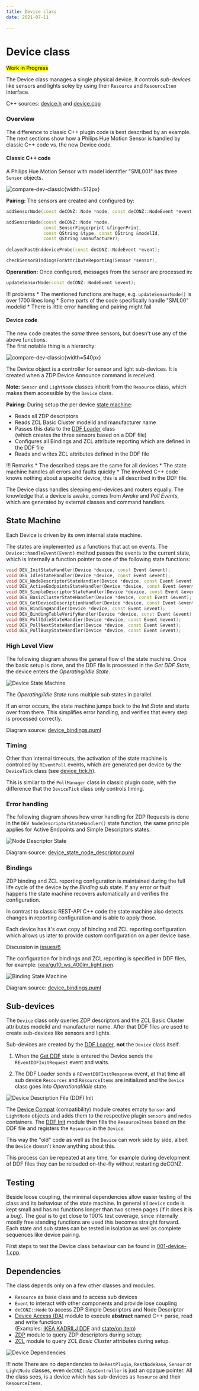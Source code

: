 ```yaml
---
title: Device class
date: 2021-07-11

---
```


# Device class

<mark>Work in Progress</mark>

The Device class manages a single physical device. It controls *sub-devices* like sensors and lights soley by using their `Resource` and `ResourceItem` interface.

C++ sources: [device.h](https://github.com/manup/deconz-rest-plugin/blob/device_descriptions/device.h) and  [device.cpp](https://github.com/manup/deconz-rest-plugin/blob/device_descriptions/device.cpp)

### Overview

The difference to classic C++ plugin code is best described by an example. The next sections show how a Philips Hue Motion Sensor is handled by classic C++ code vs. the new Device code.

#### Classic C++ code

A Philips Hue Motion Sensor with model identifier "SML001" has three `Sensor` objects. 

<!-- inkscape -d 200 compare-dev-classic.svg  -o compare-dev-classic.png -->
![compare-dev-classic](img/compare-dev-classic.png){width=512px}

**Pairing:** The sensors are created and configured by:

```cpp
addSensorNode(const deCONZ::Node *node, const deCONZ::NodeEvent *event);

addSensorNode(const deCONZ::Node *node,
              const SensorFingerprint &fingerPrint,
              const QString &type, const QString &modelId,
              const QString &manufacturer);
              
delayedFastEnddeviceProbe(const deCONZ::NodeEvent *event);

checkSensorBindingsForAttributeReporting(Sensor *sensor);
```

**Operaration:** Once configured, messages from the sensor are processed in:

```cpp
updateSensorNode(const deCONZ::NodeEvent &event);
```

!!! problems
    * The mentioned functions are huge, e.g. `updateSensorNode()` is over 1700 lines long
    * Some parts of the code specifically handle "SML00" modelid
    * There is little error handling and pairing might fail

#### Device code

The new code creates the *same* three sensors, but doesn't use any of the above functions.  
The first notable thing is a hierarchy:

![compare-dev-classic](img/compare-dev-classic2.png){width=540px}

The Device object is a controller for sensor and light sub-devices. It is created when a ZDP Device Announce command is received.

**Note:** `Sensor` and `LightNode` classes inherit from the `Resource` class, which makes them accessible by the `Device` class.

**Pairing:** During setup the per device [state machine](#state-machine):

* Reads all ZDP descriptors
* Reads ZCL Basic Cluster modelid and manufacturer name
* Passes this data to the [DDF Loader](../ddf-loader) class  
  (which creates the three sensors based on a DDF file)
* Configures all Bindings and ZCL attribute reporting which are defined in the DDF file
* Reads and writes ZCL attributes defined in the DDF file

!!! Remarks
    * The described steps are the same for all devices
    * The state machine handles all errors and faults quickly
    * The involved C++ code knows nothing about a specific device, this is all described in the DDF file. 

The Device class handles sleeping end-devices and routers equally. The knowledge that a device is awake, comes from *Awake* and *Poll Events*, which are generated by external classes and command handlers.

## State Machine

Each Device is driven by its own internal state machine.

The states are implemented as a functions that act on events. The `Device::handleEvent(Event)` method passes the events to the current state, which is internally a function pointer to one of the following state functions:

```cpp
void DEV_InitStateHandler(Device *device, const Event &event);
void DEV_IdleStateHandler(Device *device, const Event &event);
void DEV_NodeDescriptorStateHandler(Device *device, const Event &event);
void DEV_ActiveEndpointsStateHandler(Device *device, const Event &event);
void DEV_SimpleDescriptorStateHandler(Device *device, const Event &event);
void DEV_BasicClusterStateHandler(Device *device, const Event &event);
void DEV_GetDeviceDescriptionHandler(Device *device, const Event &event);
void DEV_BindingHandler(Device *device, const Event &event);
void DEV_BindingTableVerifyHandler(Device *device, const Event &event);
void DEV_PollIdleStateHandler(Device *device, const Event &event);
void DEV_PollNextStateHandler(Device *device, const Event &event);
void DEV_PollBusyStateHandler(Device *device, const Event &event);
```

### High Level View

The following diagram shows the general flow of the state machine. Once the basic setup is done, and the DDF file is processed in the *Get DDF State*, the device enters the *Operating/Idle State*.

![Device State Machine](https://github.com/dresden-elektronik/deconz-rest-plugin-v2/raw/master/arch/diagrams/device_state_machine.png)

The *Operating/Idle State* runs multiple sub states in parallel.

If an error occurs, the state machine jumps back to the *Init State* and starts over from there.
This simplifies error handling, and verifies that every step is processed correctly.

<!--
!!! note
    On deCONZ startup it takes 3--5&nbsp;milliseconds to go from *Init State* to *Operating/Idle State* for an already paired device.
-->

Diagram source: [device_bindings.puml](https://github.com/dresden-elektronik/deconz-rest-plugin-v2/blob/master/arch/diagrams/device_state_machine.puml)

### Timing

Other than internal timeouts, the activation of the state machine is controlled by `REventPoll` events, which are generated per device by the `DeviceTick` class (see [device_tick.h](https://github.com/manup/deconz-rest-plugin/blob/device_descriptions/device_tick.h)).

This is similar to the `PollManager` class in classic plugin code, with the difference that the `DeviceTick` class only controls timing.

### Error handling

The following diagram shows how error handling for ZDP Requests is done in the `DEV_NodeDescriptorStateHandler()` state function, the same principle applies for Active Endpoints and Simple Descriptors states.

![Node Descriptor State](https://github.com/dresden-elektronik/deconz-rest-plugin-v2/raw/master/arch/diagrams/device_state_node_descriptor.png)

Diagram source: [device_state_node_descriptor.puml](https://github.com/dresden-elektronik/deconz-rest-plugin-v2/blob/master/arch/diagrams/device_state_node_descriptor.puml)

### Bindings

ZDP binding and ZCL reporting configuration is maintained during the full life cycle of the device by the *Binding* sub state. If any error or fault happens the state machine recovers automatically and verifies the configuration.

In contrast to classic REST-API C++ code the state machine also detects changes in reporting configuration and is able to apply those.

Each device has it's own copy of binding and ZCL reporting configuration which allows us later to provide custom configuration on a per device base.

Discussion in [issues/6](https://github.com/dresden-elektronik/deconz-rest-plugin-v2/issues/6)

The configuration for bindings and ZCL reporting is specified in DDF files, for example: [ikea/gu10_ws_400lm_light.json](https://github.com/manup/deconz-rest-plugin/blob/device_descriptions/devices/ikea/gu10_ws_400lm_light.json).

![Binding State Machine](https://github.com/dresden-elektronik/deconz-rest-plugin-v2/raw/master/arch/diagrams/device_bindings.png)

Diagram source: [device_bindings.puml](https://github.com/dresden-elektronik/deconz-rest-plugin-v2/blob/master/arch/diagrams/device_bindings.puml)

## Sub-devices

The `Device` class only queries ZDP descriptors and the ZCL Basic Cluster attributes modelid and manufacturer name. After that DDF files are used to create sub-devices like sensors and lights.

Sub-devices are created  by the [DDF Loader](../ddf-loader), **not** the `Device` class itself.

1. When the [Get DDF](#state-machine) state is entered the Device sends the `REventDDFInitRequest` event and waits.

2. The DDF Loader sends a `REventDDFInitResponse` event, at that time all sub device `Resources` and `ResourceItems` are initialized and the `Device` class goes into *Operational/Idle* state.

![Device Description File (DDF) Init](https://github.com/dresden-elektronik/deconz-rest-plugin-v2/raw/master/arch/diagrams/device_init_ddf.png)


The [Device Compat](https://github.com/manup/deconz-rest-plugin/blob/device_descriptions/device_compat.cpp) (compatibility) module creates empty `Sensor` and `LightNode` objects and adds them to the respective plugin `sensors` and `nodes` containers. The [DDF Init](https://github.com/manup/deconz-rest-plugin/blob/device_descriptions/device_ddf_init.cpp) module then fills the `ResourceItems` based on the DDF file and registers the `Resource` in the `Device`.

This way the "old" code as well as the `Device` can work side by side, albeit the `Device` doesn't know anything about this.

This process can be repeated at any time, for example during development of DDF files they can be reloaded on-the-fly without restarting deCONZ.

## Testing

Beside loose coupling, the minimal dependencies allow easier testing of the class and its behaviour of the state machine. In general all `Device` code is kept small and has no functions longer than two screen pages (if it does it is a bug). The goal is to get close to 100% test coverage, since internally mostly free standing functions are used this becomes straight forward. Each state and sub states can be tested in isolation as well as complete sequences like device pairing.

First steps to test the Device class behaviour can be found in [001-device-1.cpp](https://github.com/manup/deconz-rest-plugin/blob/device_descriptions/tests/001-device-1.cpp).

## Dependencies

The class depends only on a few other classes and modules. 

- `Resource` as base class and to access sub devices
- `Event` to interact with other components and provide lose coupling
- `deCONZ::Node` to access ZDP Simple Descriptors and Node Descriptor
- [Device Access (DA)](https://github.com/manup/deconz-rest-plugin/blob/device_descriptions/device_access_fn.h) module to execute **abstract** named C++ parse, read and write functions  
  (Examples: [IKEA KADRILJ DDF](https://github.com/manup/deconz-rest-plugin/blob/device_descriptions/devices/ikea/kadrilj_blind.json) and [state/on item](https://github.com/manup/deconz-rest-plugin/blob/device_descriptions/devices/generic/items/state_on_item.json))
- [ZDP](https://github.com/manup/deconz-rest-plugin/blob/device_descriptions/zdp/zdp.h) module to query ZDP descriptors during setup;
- [ZCL](https://github.com/manup/deconz-rest-plugin/blob/device_descriptions/zcl/zcl.h) module to query ZCL *Basic Cluster* attributes during setup.

![Device Dependencies](https://github.com/dresden-elektronik/deconz-rest-plugin-v2/raw/master/arch/diagrams/device_dependencies.png)

!!! note
    There are no dependencies to `DeRestPlugin`, `RestNodeBase`, `Sensor` or `LightNode` classes, even `deCONZ::ApsController` is just an opaque pointer.
    All the class sees, is a device which has sub-devices as `Resource` and their `ResourceItems`.

<!-- ## State Change and REST API Functionality

TODO
-->

